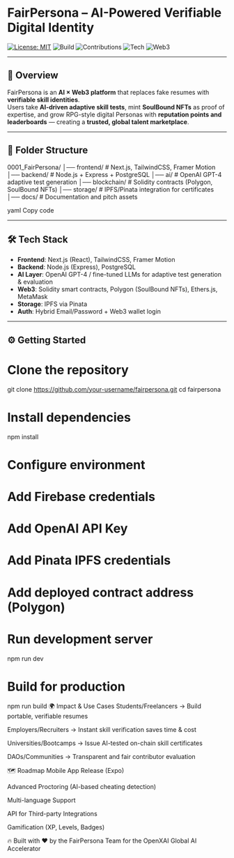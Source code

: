 # FairPersona – AI-Powered Verifiable Digital Identity  

[![License: MIT](https://img.shields.io/badge/License-MIT-yellow.svg)](LICENSE)
![Build](https://img.shields.io/badge/Build-Passing-brightgreen.svg)
![Contributions](https://img.shields.io/badge/Contributions-Welcome-blue.svg)
![Tech](https://img.shields.io/badge/AI-OpenAI%20GPT--4-orange.svg)
![Web3](https://img.shields.io/badge/Web3-Polygon-purple.svg)

---

## 🚀 Overview  
FairPersona is an **AI × Web3 platform** that replaces fake resumes with **verifiable skill identities**.  
Users take **AI-driven adaptive skill tests**, mint **SoulBound NFTs** as proof of expertise, and grow RPG-style digital Personas with **reputation points and leaderboards** — creating a **trusted, global talent marketplace**.  

---

## 📂 Folder Structure  

0001_FairPersona/
│── frontend/ # Next.js, TailwindCSS, Framer Motion
│── backend/ # Node.js + Express + PostgreSQL
│── ai/ # OpenAI GPT-4 adaptive test generation
│── blockchain/ # Solidity contracts (Polygon, SoulBound NFTs)
│── storage/ # IPFS/Pinata integration for certificates
│── docs/ # Documentation and pitch assets

yaml
Copy code

---

## 🛠 Tech Stack  

- **Frontend**: Next.js (React), TailwindCSS, Framer Motion  
- **Backend**: Node.js (Express), PostgreSQL  
- **AI Layer**: OpenAI GPT-4 / fine-tuned LLMs for adaptive test generation & evaluation  
- **Web3**: Solidity smart contracts, Polygon (SoulBound NFTs), Ethers.js, MetaMask  
- **Storage**: IPFS via Pinata  
- **Auth**: Hybrid Email/Password + Web3 wallet login  

---

## ⚙️ Getting Started  


# Clone the repository
git clone https://github.com/your-username/fairpersona.git
cd fairpersona

# Install dependencies
npm install

# Configure environment
# Add Firebase credentials
# Add OpenAI API Key
# Add Pinata IPFS credentials
# Add deployed contract address (Polygon)

# Run development server
npm run dev

# Build for production
npm run build
🌍 Impact & Use Cases
Students/Freelancers → Build portable, verifiable resumes

Employers/Recruiters → Instant skill verification saves time & cost

Universities/Bootcamps → Issue AI-tested on-chain skill certificates

DAOs/Communities → Transparent and fair contributor evaluation

🗺 Roadmap
 Mobile App Release (Expo)

 Advanced Proctoring (AI-based cheating detection)

 Multi-language Support

 API for Third-party Integrations

 Gamification (XP, Levels, Badges)

🔥 Built with ❤️ by the FairPersona Team for the OpenXAI Global AI Accelerator
